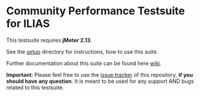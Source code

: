 # Community Performance Testsuite for ILIAS

This testsuite requires **jMeter 2.13**.

See the [setup](https://github.com/qualitus/performance-tests/tree/master/setup) directory for instructions, how to use this suite.

Further documentation about this suite can be found here [wiki](https://github.com/qualitus/performance-tests/wiki).

**Important**: Please feel free to use the [issue tracker](https://github.com/qualitus/performance-tests/issues) of this repository,
**if you should have any question**.
It is meant to be used for any support AND bugs related to this testsuite.
